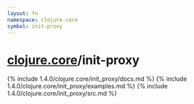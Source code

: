 ```yaml
---
layout: fn
namespace: clojure.core
symbol: init-proxy
---
```


# [clojure.core](../)/init-proxy

{% include 1.4.0/clojure.core/init_proxy/docs.md %}
{% include 1.4.0/clojure.core/init_proxy/examples.md %}
{% include 1.4.0/clojure.core/init_proxy/src.md %}

